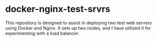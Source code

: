 # docker-nginx-test-srvrs
This repository is designed to assist in deploying two test web servers using Docker and Nginx. It sets up two nodes, and I have utilized it for experimenting with a load balancer.
